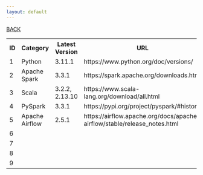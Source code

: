 ```yaml
---
layout: default
---
```


[BACK](./)

<table>
  <tr>
    <th>ID</th><th>Category</th><th>Latest Version</th><th>URL</th>
  </tr>
  <tr>
    <td>1</td><td>Python</td><td>3.11.1</td><td>https://www.python.org/doc/versions/</td>
  </tr>
  <tr>
    <td>2</td><td>Apache Spark</td><td>3.3.1</td><td>https://spark.apache.org/downloads.html</td>
  </tr>
  <tr>
    <td>3</td><td>Scala</td><td>3.2.2, 2.13.10</td><td>https://www.scala-lang.org/download/all.html</td>
  </tr>
  <tr>
    <td>4</td><td>PySpark</td><td>3.3.1</td><td>https://pypi.org/project/pyspark/#history</td>
  </tr>
  <tr>
    <td>5</td><td>Apache Airflow</td><td>2.5.1</td><td>https://airflow.apache.org/docs/apache-airflow/stable/release_notes.html</td>
  </tr>
  <tr>
    <td>6</td><td></td><td></td><td></td>
  </tr>
  <tr>
    <td>7</td><td></td><td></td><td></td>
  </tr>
  <tr>
    <td>8</td><td></td><td></td><td></td>
  </tr>
  <tr>
    <td>9</td><td></td><td></td><td></td>
  </tr>
</table>

